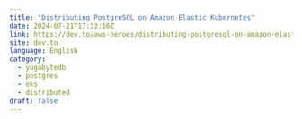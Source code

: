 ```yaml
---
title: "Distributing PostgreSQL on Amazon Elastic Kubernetes"
date: 2024-07-21T17:33:16Z
link: https://dev.to/aws-heroes/distributing-postgresql-on-amazon-elastic-kubernetes-2f5g?utm_medium=RSS&utm_source=news.12bit.vn
site: dev.to
language: English
category:
  - yugabytedb
  - postgres
  - eks
  - distributed
draft: false
---
```

